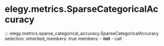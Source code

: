 
# elegy.metrics.SparseCategoricalAccuracy
::: elegy.metrics.sparse_categorical_accuracy.SparseCategoricalAccuracy
    selection:
        inherited_members: true
        members:
            - __init__
            - call
        